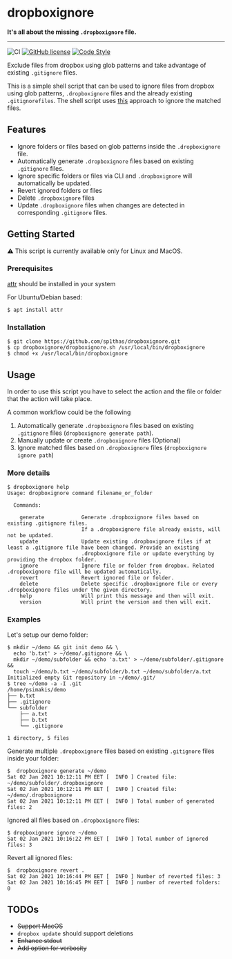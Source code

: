 # dropboxignore

**It's all about the missing `.dropboxignore` file.**

---

![CI](https://github.com/sp1thas/dropboxignore/workflows/CI/badge.svg) [![GitHub license](https://img.shields.io/github/license/sp1thas/dropboxignore)](https://github.com/sp1thas/dropboxignore/blob/master/LICENSE) [![Code Style](https://img.shields.io/badge/code%20style-google-%234285F4)](https://github.com/google/styleguide)

Exclude files from dropbox using glob patterns and take advantage of existing `.gitignore` files.

This is a simple shell script that can be used to ignore files from dropbox using glob patterns, `.dropboxignore` files and the already existing `.gitignorefiles`. The shell script uses [this](https://help.dropbox.com/files-folders/restore-delete/ignored-files) approach to ignore the matched files.

## Features

 - Ignore folders or files based on glob patterns inside the `.dropboxignore` file.
 - Automatically generate `.dropboxignore` files based on existing `.gitignore` files.
 - Ignore specific folders or files via CLI and `.dropboxignore` will automatically be updated.
 - Revert ignored folders or files
 - Delete `.dropboxignore` files
 - Update `.dropboxignore` files when changes are detected in corresponding `.gitignore` files.

## Getting Started

⚠️ This script is currently available only for Linux and MacOS.

### Prerequisites

[attr](https://man7.org/linux/man-pages/man1/attr.1.html) should be installed in your system

For Ubuntu/Debian based:
```shell
$ apt install attr
```

### Installation

```
$ git clone https://github.com/sp1thas/dropboxignore.git
$ cp dropboxignore/dropboxignore.sh /usr/local/bin/dropboxignore
$ chmod +x /usr/local/bin/dropboxignore
```

## Usage

In order to use this script you have to select the action and the file or folder that the action will take place.

A common workflow could be the following

 1. Automatically generate `.dropboxignore` files based on existing `.gitignore` files (`dropboxignore generate path`).
 2. Manually update or create `.dropboxignore` files (Optional)
 3. Ignore matched files based on `.dropboxignore` files (`dropboxignore ignore path`)

### More details

```shell
$ dropboxignore help
Usage: dropboxignore command filename_or_folder

  Commands:

    generate            Generate .dropboxignore files based on existing .gitignore files.
                        If a .dropboxignore file already exists, will not be updated.
    update              Update existing .dropboxignore files if at least a .gitignore file have been changed. Provide an existing
                        .dropboxignore file or update everything by providing the dropbox folder.
    ignore              Ignore file or folder from dropbox. Related .dropboxignore file will be updated automatically.
    revert              Revert ignored file or folder.
    delete              Delete specific .dropboxignore file or every .dropboxignore files under the given directory.
    help                Will print this message and then will exit.
    version             Will print the version and then will exit.
```

### Examples

Let's setup our demo folder:
```shell
$ mkdir ~/demo && git init demo && \
  echo 'b.txt' > ~/demo/.gitignore && \
  mkdir ~/demo/subfolder && echo 'a.txt' > ~/demo/subfolder/.gitignore &&
  touch ~/demo/b.txt ~/demo/subfolder/b.txt ~/demo/subfolder/a.txt
Initialized empty Git repository in ~/demo/.git/
$ tree ~/demo -a -I .git
/home/psimakis/demo
├── b.txt
├── .gitignore
└── subfolder
    ├── a.txt
    ├── b.txt
    └── .gitignore

1 directory, 5 files
```

Generate multiple `.dropboxignore` files based on existing `.gitignore` files inside your folder:

```shell
$  dropboxignore generate ~/demo
Sat 02 Jan 2021 10:12:11 PM EET [  INFO ] Created file: ~/demo/subfolder/.dropboxignore
Sat 02 Jan 2021 10:12:11 PM EET [  INFO ] Created file: ~/demo/.dropboxignore
Sat 02 Jan 2021 10:12:11 PM EET [  INFO ] Total number of generated files: 2
```

Ignored all files based on `.dropboxignore` files:

```shell
$ dropboxignore ignore ~/demo
Sat 02 Jan 2021 10:16:22 PM EET [  INFO ] Total number of ignored files: 3
```

Revert all ignored files:

```shell
$  dropboxignore revert .
Sat 02 Jan 2021 10:16:44 PM EET [  INFO ] Number of reverted files: 3
Sat 02 Jan 2021 10:16:45 PM EET [  INFO ] number of reverted folders: 0
```


## TODOs

 - ~~Support MacOS~~
 - `dropbox update` should support deletions
 - ~~Enhance stdout~~
 - ~~Add option for verbosity~~
